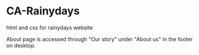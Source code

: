 # CA-Rainydays
html and css for rainydays website

About page is accessed through "Our story" under "About us" in the footer on desktop. 
